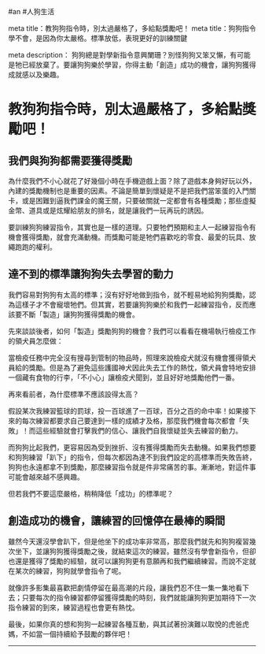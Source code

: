 #an #人狗生活

meta title：教狗狗指令時，別太過嚴格了，多給點獎勵吧！
meta title：狗狗指令學不會，是因為你太嚴格。標準放低，表現更好的訓練關鍵

meta description：
狗狗總是對學新指令意興闌珊？別怪狗狗又笨又懶，有可能是牠已經放棄了。要讓狗狗樂於學習，你得主動「創造」成功的機會，讓狗狗獲得成就感以及樂趣。

# 教狗狗指令時，別太過嚴格了，多給點獎勵吧！

## 我們與狗狗都需要獲得獎勵
為什麼我們不小心就花了好幾個小時在手機遊戲上面？除了遊戲本身夠好玩以外，內建的獎勵機制也是重要的因素。不論是簡單到懷疑是不是把我們當笨蛋的入門關卡，或是困難到逼我們課金的魔王關，只要破關就一定都會有各種獎勵；那些虛擬金幣、道具或是炫耀給朋友的排名，就是讓我們一玩再玩的誘因。

要訓練狗狗練習指令，其實也是一樣的道理。只要牠們預期和主人一起練習指令有機會獲得獎勵，就會充滿動機。而獎勵可能是牠們喜歡吃的零食、最愛的玩具、放繩跑跑的權利。

## 達不到的標準讓狗狗失去學習的動力

我們容易對狗狗有太高的標準；沒有好好地做到指令，就不輕易地給狗狗獎勵，認為這樣子才不會寵壞牠們。但其實，若要讓狗狗樂於和我們一起練習指令，反而應該要不斷「製造」讓狗狗獲得獎勵的機會。

先來談談後者，如何「製造」獎勵狗狗的機會？我們可以看看在機場執行檢疫工作的領犬員怎麼做：

當檢疫任務中完全沒有搜尋到管制的物品時，照理來說檢疫犬就沒有機會獲得領犬員給的獎勵。但是為了避免這些護國神犬因此失去工作的熱忱，領犬員會特地安排一個藏有食物的行李，「不小心」讓檢疫犬聞到，並且好好地獎勵他們一番。

再來看前者，為什麼標準不應該設得太高？

假設某次我練習籃球的罰球，投一百球進了一百球，百分之百的命中率！如果接下來的每次練習都要求自己要達到一樣的成績才及格，那麼我們機會每次都會「失敗」！而這些經驗就會打擊我們的信心、讓我們自我懷疑並失去練習的動力。

而狗狗比起我們，更容易因為受到挫折、沒有獲得獎勵而失去動機。如果我們想要和狗狗練習「趴下」的指令，但每次都因為達不到我們設定的高標準而失敗告終，狗狗也永遠都拿不到獎勵，那麼練習指令就是件非常痛苦的事。漸漸地，對這件事可能會越來越不感興趣。

但若我們不要這麼嚴格，稍稍降低「成功」的標準呢？

## 創造成功的機會，讓練習的回憶停在最棒的瞬間

雖然今天還沒學會趴下，但是他坐下的成功率非常高，那麼我們就先和狗狗複習幾次坐下，並讓狗狗獲得獎勵之後，就結束這次的練習。雖然沒有學會新指令，但卻也還是獲得了獎勵的經驗，就可以讓狗狗更有意願再和我們繼續練習。而說不定就在某次的練習，狗狗就學會指令了呢。

就像許多影集最喜歡把劇情停留在最高潮的片段，讓我們忍不住一集一集地看下去；只要每次的指令練習都停留獲得獎勵的時刻，我們就能讓狗狗更加期待下一次指令練習的到來，練習過程也會更有熱忱。

最後，如果你真的想和狗狗一起練習各種互動，與其試著扮演難以取悅的虎爸虎媽，不如當一個持續給予鼓勵的夥伴吧！

---

